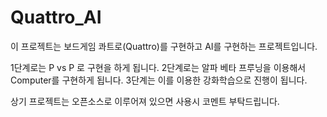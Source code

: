 # Quattro_AI

이 프로젝트는 보드게임 콰트로(Quattro)를 구현하고 AI를 구현하는 프로젝트입니다.

1단계로는 P vs P 로 구현을 하게 됩니다.
2단계로는 알파 베타 프루닝을 이용해서 Computer를 구현하게 됩니다.
3단계는 이를 이용한 강화학습으로 진행이 됩니다.

상기 프로젝트는 오픈소스로 이루어져 있으면 사용시 코멘트 부탁드립니다.
